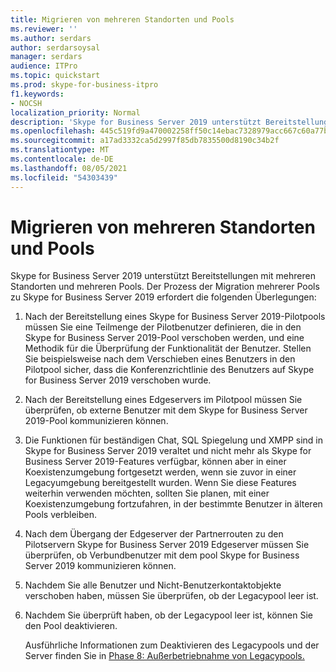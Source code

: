 ```yaml
---
title: Migrieren von mehreren Standorten und Pools
ms.reviewer: ''
ms.author: serdars
author: serdarsoysal
manager: serdars
audience: ITPro
ms.topic: quickstart
ms.prod: skype-for-business-itpro
f1.keywords:
- NOCSH
localization_priority: Normal
description: 'Skype for Business Server 2019 unterstützt Bereitstellungen mit mehreren Standorten und mehreren Pools. Der Prozess der Migration mehrerer Pools zu Skype for Business Server 2019 erfordert die folgenden Überlegungen:'
ms.openlocfilehash: 445c519fd9a470002258ff50c14ebac7328979acc667c60a77b15a503ec3f3fc
ms.sourcegitcommit: a17ad3332ca5d2997f85db7835500d8190c34b2f
ms.translationtype: MT
ms.contentlocale: de-DE
ms.lasthandoff: 08/05/2021
ms.locfileid: "54303439"
---
```

# <a name="migrating-multiple-sites-and-pools"></a>Migrieren von mehreren Standorten und Pools

Skype for Business Server 2019 unterstützt Bereitstellungen mit mehreren Standorten und mehreren Pools. Der Prozess der Migration mehrerer Pools zu Skype for Business Server 2019 erfordert die folgenden Überlegungen: 
  
1. Nach der Bereitstellung eines Skype for Business Server 2019-Pilotpools müssen Sie eine Teilmenge der Pilotbenutzer definieren, die in den Skype for Business Server 2019-Pool verschoben werden, und eine Methodik für die Überprüfung der Funktionalität der Benutzer. Stellen Sie beispielsweise nach dem Verschieben eines Benutzers in den Pilotpool sicher, dass die Konferenzrichtlinie des Benutzers auf Skype for Business Server 2019 verschoben wurde. 
    
2. Nach der Bereitstellung eines Edgeservers im Pilotpool müssen Sie überprüfen, ob externe Benutzer mit dem Skype for Business Server 2019-Pool kommunizieren können.

3. Die Funktionen für beständigen Chat, SQL Spiegelung und XMPP sind in Skype for Business Server 2019 veraltet und nicht mehr als Skype for Business Server 2019-Features verfügbar, können aber in einer Koexistenzumgebung fortgesetzt werden, wenn sie zuvor in einer Legacyumgebung bereitgestellt wurden. Wenn Sie diese Features weiterhin verwenden möchten, sollten Sie planen, mit einer Koexistenzumgebung fortzufahren, in der bestimmte Benutzer in älteren Pools verbleiben.
    
4. Nach dem Übergang der Edgeserver der Partnerrouten zu den Pilotservern Skype for Business Server 2019 Edgeserver müssen Sie überprüfen, ob Verbundbenutzer mit dem pool Skype for Business Server 2019 kommunizieren können.
    
5. Nachdem Sie alle Benutzer und Nicht-Benutzerkontaktobjekte verschoben haben, müssen Sie überprüfen, ob der Legacypool leer ist.
    
6. Nachdem Sie überprüft haben, ob der Legacypool leer ist, können Sie den Pool deaktivieren. 
    
    Ausführliche Informationen zum Deaktivieren des Legacypools und der Server finden Sie in [Phase 8: Außerbetriebnahme von Legacypools.](phase-8-decommission-legacy-pools.md)
    

